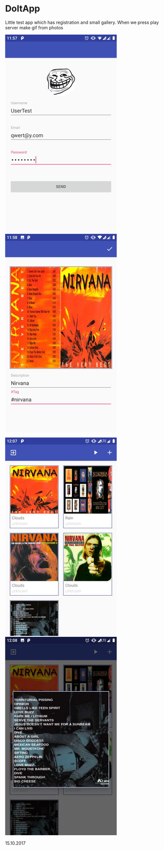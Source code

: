 # DoItApp
Little test app which has registration and small gallery.
When we press play server make gif from photos


![alt text](https://github.com/Icar05/DoItApp/blob/master/Screenshot_20190508-115733.jpg)    ![alt text](https://github.com/Icar05/DoItApp/blob/master/Screenshot_20190508-115825.jpg)

![alt text](https://github.com/Icar05/DoItApp/blob/master/Screenshot_20190508-120759.jpg)   ![alt text](https://github.com/Icar05/DoItApp/blob/master/Screenshot_20190508-120817.jpg) 

15.10.2017

